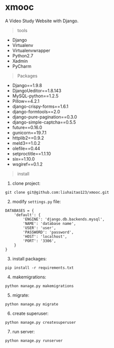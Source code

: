 # xmooc
A Video Study Website with Django.
> tools

* Django
* Virtualenv
* Virtualenvwrapper
* Python2.7
* Xadmin
* PyCharm

> Packages

* Django==1.9.8
* DjangoUeditor==1.8.143
* MySQL-python==1.2.5
* Pillow==4.2.1
* django-crispy-forms==1.6.1
* django-formtools==2.0
* django-pure-pagination==0.3.0
* django-simple-captcha==0.5.5
* future==0.16.0
* gunicorn==19.7.1
* httplib2==0.9.2
* meld3==1.0.2
* olefile==0.44
* setproctitle==1.1.10
* six==1.10.0
* wsgiref==0.1.2

> install 

1. clone project:
```
git clone git@github.com:liuhaitao123/xmooc.git
```
2. modify `settings.py` file:
```
DATABASES = {
    'default': {
        'ENGINE': 'django.db.backends.mysql',
        'NAME': 'database name',
        'USER': 'user',
        'PASSWORD': 'password',
        'HOST': 'localhost',
        'PORT': '3306',
    }
}
```
3. install packages:
```
pip install -r requirements.txt
```
4. makemigrations:
```
python manage.py makemigrations
```
5. migrate:
```
python manage.py migrate
```
6. create superuser:
```
python manage.py createsuperuser
```
7. run server:
```
python manage.py runserver
```

